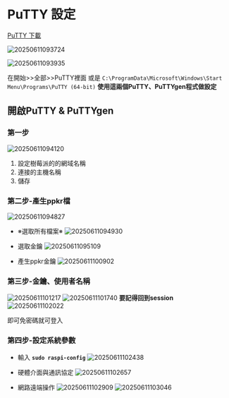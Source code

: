 # PuTTY 設定

[PuTTY 下載](https://www.chiark.greenend.org.uk/~sgtatham/putty/latest.html)

![20250611093724](https://raw.githubusercontent.com/richard153r/pic/main/pic/20250611093724.png)

![20250611093935](https://raw.githubusercontent.com/richard153r/pic/main/pic/20250611093935.png)

在開始>>全部>>PuTTY裡面
或是 `C:\ProgramData\Microsoft\Windows\Start Menu\Programs\PuTTY (64-bit)`
**使用這兩個PuTTY、PuTTYgen程式做設定**

## 開啟PuTTY & PuTTYgen


### 第一步

![20250611094120](https://raw.githubusercontent.com/richard153r/pic/main/pic/20250611094120.png)

1. 設定樹莓派的的網域名稱
2. 連接的主機名稱
3. 儲存

### 第二步-產生ppkr檔

![20250611094827](https://raw.githubusercontent.com/richard153r/pic/main/pic/20250611094827.png)

- &#8251;選取所有檔案&#8251;
![20250611094930](https://raw.githubusercontent.com/richard153r/pic/main/pic/20250611094930.png)

- 選取金鑰
![20250611095109](https://raw.githubusercontent.com/richard153r/pic/main/pic/20250611095109.png)

- 產生ppkr金鑰
![20250611100902](https://raw.githubusercontent.com/richard153r/pic/main/pic/20250611100902.png)

### 第三步-金鑰、使用者名稱

![20250611101217](https://raw.githubusercontent.com/richard153r/pic/main/pic/20250611101217.png)
![20250611101740](https://raw.githubusercontent.com/richard153r/pic/main/pic/20250611101740.png)
**要記得回到session**
![20250611102022](https://raw.githubusercontent.com/richard153r/pic/main/pic/20250611102022.png)

即可免密碼就可登入

### 第四步-設定系統參數

- 輸入 **`sudo raspi-config`**
![20250611102438](https://raw.githubusercontent.com/richard153r/pic/main/pic/20250611102438.png)

- 硬體介面與通訊協定
![20250611102657](https://raw.githubusercontent.com/richard153r/pic/main/pic/20250611102657.png)

- 網路遠端操作
![20250611102909](https://raw.githubusercontent.com/richard153r/pic/main/pic/20250611102909.png)
![20250611103046](https://raw.githubusercontent.com/richard153r/pic/main/pic/20250611103046.png)
